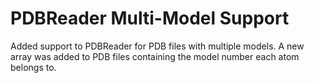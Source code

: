 # PDBReader Multi-Model Support
Added support to PDBReader for PDB files with multiple models. A new array was added to PDB files containing the model number each atom
belongs to.
